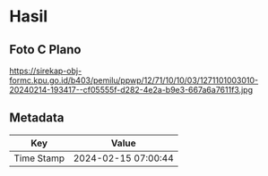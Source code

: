 # Hasil

## Foto C Plano

https://sirekap-obj-formc.kpu.go.id/b403/pemilu/ppwp/12/71/10/10/03/1271101003010-20240214-193417--cf05555f-d282-4e2a-b9e3-667a6a7611f3.jpg


## Metadata

| Key        | Value               |
| ---------- | ------------------- |
| Time Stamp | 2024-02-15 07:00:44 |



